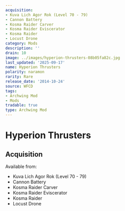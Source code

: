 ```yaml
---
acquisition:
- Kuva Lich Agor Rok (Level 70 - 79)
- Cannon Battery
- Kosma Raider Carver
- Kosma Raider Eviscerator
- Kosma Raider
- Locust Drone
category: Mods
description: ''
drain: 10
image: ../images/hyperion-thrusters-08b05fa82c.jpg
last_updated: '2025-09-17'
name: Hyperion Thrusters
polarity: naramon
rarity: Rare
release_date: '2014-10-24'
source: WFCD
tags:
- Archwing Mod
- Mods
tradable: true
type: Archwing Mod
---
```


# Hyperion Thrusters

## Acquisition

Available from:
- Kuva Lich Agor Rok (Level 70 - 79)
- Cannon Battery
- Kosma Raider Carver
- Kosma Raider Eviscerator
- Kosma Raider
- Locust Drone

